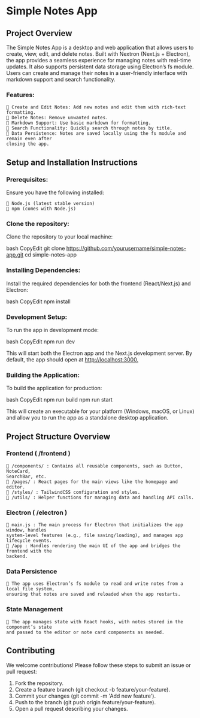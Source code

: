 # Simple Notes App

## Project Overview

The Simple Notes App is a desktop and web application that allows users to create, view,
edit, and delete notes. Built with Nextron (Next.js + Electron), the app provides a seamless
experience for managing notes with real-time updates. It also supports persistent data storage
using Electron’s fs module. Users can create and manage their notes in a user-friendly
interface with markdown support and search functionality.

### Features:

```
 Create and Edit Notes: Add new notes and edit them with rich-text formatting.
 Delete Notes: Remove unwanted notes.
 Markdown Support: Use basic markdown for formatting.
 Search Functionality: Quickly search through notes by title.
 Data Persistence: Notes are saved locally using the fs module and remain even after
closing the app.
```
## Setup and Installation Instructions

### Prerequisites:

Ensure you have the following installed:

```
 Node.js (latest stable version)
 npm (comes with Node.js)
```
### Clone the repository:

Clone the repository to your local machine:

bash
CopyEdit
git clone https://github.com/yourusername/simple-notes-app.git
cd simple-notes-app

### Installing Dependencies:

Install the required dependencies for both the frontend (React/Next.js) and Electron:

bash
CopyEdit
npm install

### Development Setup:

To run the app in development mode:


bash
CopyEdit
npm run dev

This will start both the Electron app and the Next.js development server. By default, the app
should open at [http://localhost:3000.](http://localhost:3000.)

### Building the Application:

To build the application for production:

bash
CopyEdit
npm run build
npm run start

This will create an executable for your platform (Windows, macOS, or Linux) and allow you
to run the app as a standalone desktop application.

## Project Structure Overview

### Frontend ( /frontend )

```
 /components/ : Contains all reusable components, such as Button, NoteCard,
SearchBar, etc.
 /pages/ : React pages for the main views like the homepage and editor.
 /styles/ : TailwindCSS configuration and styles.
 /utils/ : Helper functions for managing data and handling API calls.
```
### Electron ( /electron )

```
 main.js : The main process for Electron that initializes the app window, handles
system-level features (e.g., file saving/loading), and manages app lifecycle events.
 /app : Handles rendering the main UI of the app and bridges the frontend with the
backend.
```
### Data Persistence

```
 The app uses Electron’s fs module to read and write notes from a local file system,
ensuring that notes are saved and reloaded when the app restarts.
```
### State Management

```
 The app manages state with React hooks, with notes stored in the component’s state
and passed to the editor or note card components as needed.
```
## Contributing

We welcome contributions! Please follow these steps to submit an issue or pull request:


1. Fork the repository.
2. Create a feature branch (git checkout -b feature/your-feature).
3. Commit your changes (git commit -m 'Add new feature').
4. Push to the branch (git push origin feature/your-feature).
5. Open a pull request describing your changes.


